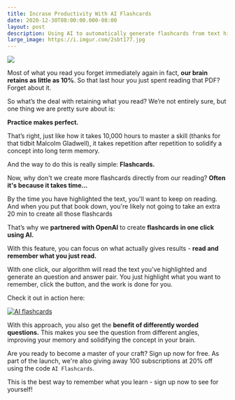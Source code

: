 ```yaml
---
title: Incrase Productivity With AI Flashcards
date: 2020-12-30T08:00:00.000-08:00
layout: post
description: Using AI to automatically generate flashcards from text highlights is changing how we read and remember
large_image: https://i.imgur.com/2sbt177.jpg
---
```


<img class="img-fluid" src="https://i.imgur.com/2sbt177.jpg">

Most of what you read you forget immediately again in fact, **our brain retains as little as 10%**. So that last hour you just spent reading that PDF? Forget about it.

So what’s the deal with retaining what you read? We’re not entirely sure, but one thing we are pretty sure about is:

**Practice makes perfect.**

That’s right, just like how it takes 10,000 hours to master a skill (thanks for that tidbit Malcolm Gladwell), it takes repetition after repetition to solidify a concept into long term memory.

And the way to do this is really simple: **Flashcards.**

Now, why don't we create more flashcards directly from our reading? **Often it's because it takes time...**

By the time you have highlighted the text, you'll want to keep on reading. And when you put that book down, you're likely not going to take an extra 20 min to create all those flashcards

That’s why we **partnered with OpenAI** to create **flashcards in one click using AI.**

With this feature, you can focus on what actually gives results - **read and remember what you just read.**

With one click, our algorithm will read the text you’ve highlighted and generate an question and answer pair. You just highlight what you want to remember, click the button, and the work is done for you.

Check it out in action here:

[![AI flashcards](https://i.imgur.com/SoywNMb.png)](https://www.loom.com/share/36c0a1d345fb43a29a44215f2c73d135 "AI flashcards")

With this approach, you also get the **benefit of differently worded questions.** This makes you see the question from different angles, improving your memory and solidifying the concept in your brain.

Are you ready to become a master of your craft? Sign up now for free. As part of the launch, we're also giving away 100 subscriptions at 20% off using the code ```AI Flashcards```.

This is the best way to remember what you learn - sign up now to see for yourself!
